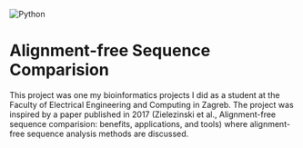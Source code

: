 ![Python](https://img.shields.io/badge/python-3670A0?style=for-the-badge&logo=python&logoColor=ffdd54)

# Alignment-free Sequence Comparision
This project was one my bioinformatics projects I did as a student at the Faculty of Electrical Engineering and Computing in Zagreb. The project was inspired by a paper published in 2017 (Zielezinski et al., Alignment-free sequence comparision: benefits, applications, and tools) where alignment-free sequence analysis methods are discussed.

